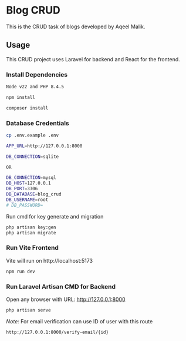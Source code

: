 # Blog CRUD

This is the CRUD task of blogs developed by Aqeel Malik.

## Usage

This CRUD project uses Laravel for backend and React for the frontend.

### Install Dependencies
```bash
Node v22 and PHP 8.4.5 
```

```bash
npm install
```

```bash
composer install
```


### Database Credentials

```bash
cp .env.example .env

APP_URL=http://127.0.0.1:8000

DB_CONNECTION=sqlite

OR

DB_CONNECTION=mysql
DB_HOST=127.0.0.1
DB_PORT=3306
DB_DATABASE=blog_crud
DB_USERNAME=root
# DB_PASSWORD=
```
Run cmd for key generate and migration
```bash
php artisan key:gen
php artisan migrate
```

### Run Vite Frontend

Vite will run on http://localhost:5173

```bash
npm run dev
```

### Run Laravel Artisan CMD for Backend

Open any browser with URL: http://127.0.0.1:8000

```bash
php artisan serve
```



_Note:_ For email verification can use ID of user with this route

```bash
http://127.0.0.1:8000/verify-email/{id}
```
